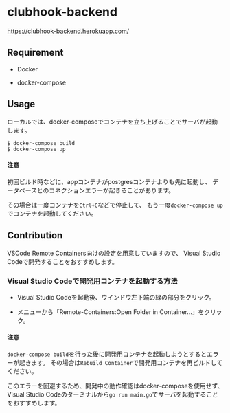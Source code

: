 # clubhook-backend

https://clubhook-backend.herokuapp.com/

## Requirement

* Docker

* docker-compose

## Usage

ローカルでは、docker-composeでコンテナを立ち上げることでサーバが起動します。

```
$ docker-compose build
$ docker-compose up
```

#### 注意

初回ビルド時などに、appコンテナがpostgresコンテナよりも先に起動し、
データベースとのコネクションエラーが起きることがあります。

その場合は一度コンテナを`Ctrl+C`などで停止して、
もう一度`docker-compose up`でコンテナを起動してください。

## Contribution

VSCode Remote Containers向けの設定を用意していますので、
Visual Studio Codeで開発することをおすすめします。

### Visual Studio Codeで開発用コンテナを起動する方法

* Visual Studio Codeを起動後、ウインドウ左下端の緑の部分をクリック。

* メニューから「Remote-Containers:Open Folder in Container...」をクリック。

#### 注意

`docker-compose build`を行った後に開発用コンテナを起動しようとするとエラーが起きます。
その場合は`Rebuild Container`で開発用コンテナを再ビルドしてください。

このエラーを回避するため、開発中の動作確認はdocker-composeを使用せず、
Visual Studio Codeのターミナルから`go run main.go`でサーバを起動することをおすすめします。
